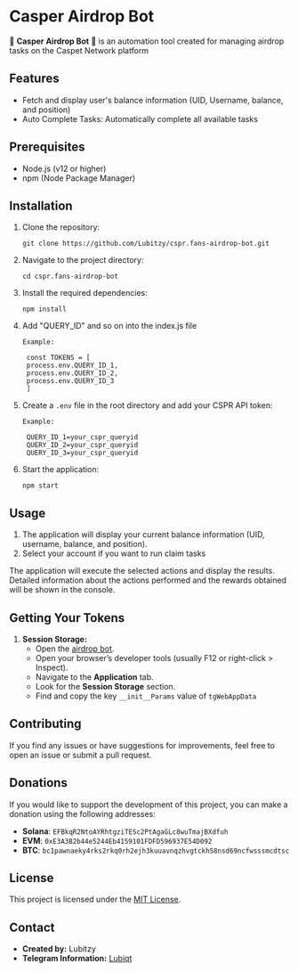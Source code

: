 # Casper Airdrop Bot

🚀 **Casper Airdrop Bot** 🚀 is an automation tool created for managing airdrop tasks on the Caspet Network platform

## Features

- Fetch and display user's balance information (UID, Username, balance, and position)
- Auto Complete Tasks: Automatically complete all available tasks

## Prerequisites

- Node.js (v12 or higher)
- npm (Node Package Manager)

## Installation

1. Clone the repository:

   ```
   git clone https://github.com/Lubitzy/cspr.fans-airdrop-bot.git
   ```

2. Navigate to the project directory:

   ```
   cd cspr.fans-airdrop-bot
   ```

3. Install the required dependencies:

   ```
   npm install
   ```

4. Add "QUERY_ID" and so on into the index.js file

   ```
   Example:
   
    const TOKENS = [
    process.env.QUERY_ID_1,
    process.env.QUERY_ID_2,
    process.env.QUERY_ID_3
    ]

   ```

4. Create a `.env` file in the root directory and add your CSPR API token:

   ```
   Example:

    QUERY_ID_1=your_cspr_queryid
    QUERY_ID_2=your_cspr_queryid
    QUERY_ID_3=your_cspr_queryid

   ```

5. Start the application:

   ```
   npm start
   ```

## Usage

1. The application will display your current balance information (UID, username, balance, and position).
2. Select your account if you want to run claim tasks

The application will execute the selected actions and display the results. Detailed information about the actions performed and the rewards obtained will be shown in the console.

## Getting Your Tokens

1. **Session Storage:**
   - Open the [airdrop bot](https://t.me/csprfans_bot/csprfans?startapp=151242285).
   - Open your browser’s developer tools (usually F12 or right-click > Inspect).
   - Navigate to the **Application** tab.
   - Look for the **Session Storage** section.
   - Find and copy the key `__init__Params` value of `tgWebAppData`

## Contributing

If you find any issues or have suggestions for improvements, feel free to open an issue or submit a pull request.

## Donations

If you would like to support the development of this project, you can make a donation using the following addresses:

- **Solana**: `EFBkqR2NtoAYRhtgziTESc2PtAgaGLc8wuTmajBXdfuh`
- **EVM**: `0xE3A3B2b44e5244Eb4159101FDFD596937E54D092`
- **BTC**: `bc1pawnaeky4rks2rkq0rh2ejh3kuuavnqzhvgtckh58nsd69ncfwsssmcdtsc`

## License

This project is licensed under the [MIT License](LICENSE).

## Contact

- **Created by:** Lubitzy
- **Telegram Information:** [Lubiqt](https://t.me/Lubiqt)

